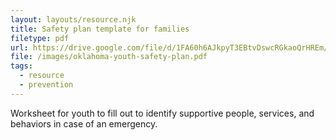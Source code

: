 ```yaml
---
layout: layouts/resource.njk
title: Safety plan template for families
filetype: pdf
url: https://drive.google.com/file/d/1FA60h6AJkpyT3EBtvDswcRGkaoQrHREm/view
file: /images/oklahoma-youth-safety-plan.pdf
tags:
  - resource
  - prevention
---
```


Worksheet for youth to fill out to identify supportive people, services, and behaviors in case of an emergency.
